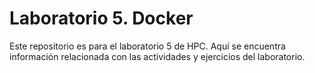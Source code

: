 # Laboratorio 5. Docker
Este repositorio es para el laboratorio 5 de HPC. Aquí se encuentra información relacionada con las actividades y ejercicios del laboratorio.
